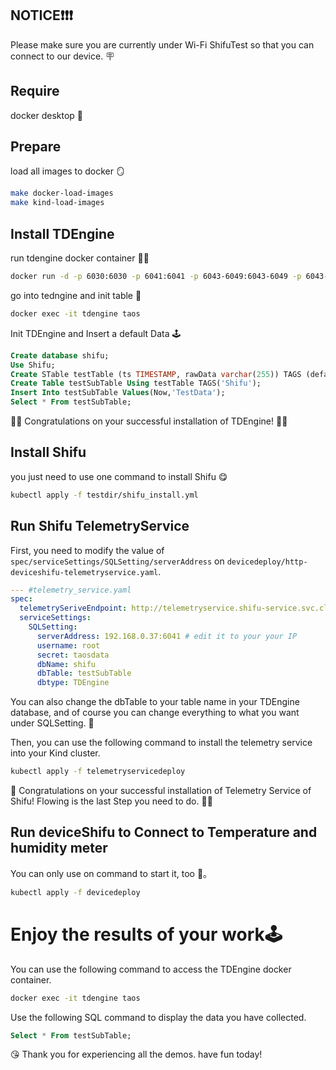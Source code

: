 ## NOTICE❗️❗️❗️
Please make sure you are currently under Wi-Fi ShifuTest so that you can connect to our device. 🪧

## Require

docker desktop 🐳

## Prepare
load all images to docker 🪞
```bash
make docker-load-images
make kind-load-images
```

## Install TDEngine
run tdengine docker container 🏃‍♂️
```bash
docker run -d -p 6030:6030 -p 6041:6041 -p 6043-6049:6043-6049 -p 6043-6049:6043-6049/udp --name tdengine tdengine/tdengine:3.0.1.4
```
go into tedngine and init table 🚪
```bash
docker exec -it tdengine taos
```
Init TDEngine and Insert a default Data 🕹
```sql
Create database shifu;
Use Shifu;
Create STable testTable (ts TIMESTAMP, rawData varchar(255)) TAGS (defaultTag varchar(255));
Create Table testSubTable Using testTable TAGS('Shifu');
Insert Into testSubTable Values(Now,'TestData');
Select * From testSubTable;

```
🎉🎉 Congratulations on your successful installation of TDEngine! 🫶🏿

## Install Shifu
you just need to use one command to install Shifu 😋
```bash
kubectl apply -f testdir/shifu_install.yml
```

## Run Shifu TelemetryService
First, you need to modify the value of  `spec/serviceSettings/SQLSetting/serverAddress` on  `devicedeploy/http-deviceshifu-telemetryservice.yaml`.
```yaml
--- #telemetry_service.yaml
spec:
  telemetrySeriveEndpoint: http://telemetryservice.shifu-service.svc.cluster.local
  serviceSettings:
    SQLSetting:
      serverAddress: 192.168.0.37:6041 # edit it to your your IP
      username: root
      secret: taosdata
      dbName: shifu
      dbTable: testSubTable
      dbtype: TDEngine

```
You can also change the dbTable to your table name in your TDEngine database, and of course you can change everything to what you want under SQLSetting. 🤗

Then, you can use the following command to install the telemetry service into your Kind cluster.
```bash
kubectl apply -f telemetryservicedeploy
```
🚀 Congratulations on your successful installation of Telemetry Service of Shifu! Flowing is the last Step you need to do. 👍🏿
## Run deviceShifu to Connect to Temperature and humidity meter
You can only use on command to start it, too 🐎。
```bash
kubectl apply -f devicedeploy
```

# Enjoy the results of your work🕹
You can use the following command to access the TDEngine docker container.
```bash
docker exec -it tdengine taos
```
Use the following SQL command to display the data you have collected.
```sql
Select * From testSubTable;
```
😘 Thank you for experiencing all the demos. have fun today!
